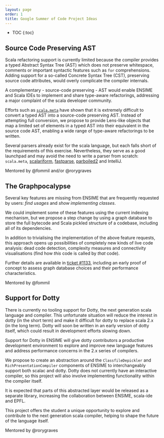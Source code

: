 ```yaml
---
layout: page
order: 1
title: Google Summer of Code Project Ideas
---
```


- TOC
{:toc}


## Source Code Preserving AST

Scala refactoring support is currently limited because the compiler provides a typed Abstract Syntax Tree (AST) which does not preserve whitespace, comments or important syntactic features such as `for` comprehensions. Adding support for a so-called Concrete Syntax Tree (CST), preserving source code attributes, would overly complicate the compiler internals.

A complementary - source-code preserving - AST would enable ENSIME and Scala IDEs to implement and share type-aware refactorings, addressing a major complaint of the scala developer community.

Efforts such as [`scala.meta`](http://scalameta.org) have shown that it is extremely difficult to convert a typed AST into a source-code preserving AST. Instead of attempting full conversion, we propose to provide Lens-like objects that map a limited set of elements in a typed AST into their equivalent in the source code AST, enabling a wide range of type-aware refactorings to be written.

Several parsers already exist for the scala language, but each falls short of the requirements of this exercise. Nevertheless, they serve as a good launchpad and may avoid the need to write a parser from scratch: `scala.meta`, [scalariform](https://github.com/scala-ide/scalariform), [fastparse](https://github.com/lihaoyi/fastparse/tree/master/scalaparse/shared/src/main/scala/scalaparse), [parboiled2](https://github.com/sirthias/parboiled2/tree/release-2.1/scalaParser/src) and IntelliJ.

Mentored by @fommil and/or @rorygraves


## The Graphpocalypse

Several key features are missing from ENSIME that are frequently requested by users: *find usages* and *show implementing classes*.

We could implement some of these features using the current indexing mechanism, but we propose a step change by using a graph database to store the full bytecode and Scala pickled structure of a codebase, including all of its dependencies.

In addition to trivialising the implementation of the above feature requests, this approach opens up possibilities of completely new kinds of live code analysis: dead code detection, complexity measures and connectivity visualisations (find how *this* code is called by *that* code).

Further details are available in [ticket #1133](https://github.com/ensime/ensime-server/issues/1133), including an early proof of concept to assess graph database choices and their performance characteristics.

Mentored by @fommil


## Support for Dotty

There is currently no tooling support for Dotty, the next generation scala language and compiler. This unfortunate situation will reduce the interest in dotty (in the short term) and make it difficult for dotty to replace scala 2.x (in the long term). Dotty will soon be written in an early version of dotty itself, which could result in development efforts slowing down.

Support for Dotty in ENSIME will give dotty contributors a productive development environment to explore and improve new language features and address performance concerns in the 2.x series of compilers.

We propose to create an abstraction around the `ClassfileDepickler` and `RichPresentationCompiler` components of ENSIME to interchangeably support both scalac and dotty. Dotty does not currently have an interactive compiler, so this project will also involve implementing functionality within the compiler itself.

It is expected that parts of this abstracted layer would be released as a separate library, increasing the collaboration between ENSIME, scala-ide and EPFL.

This project offers the student a unique opportunity to explore and contribute to the next generation scala compiler, helping to shape the future of the language itself.

Mentored by @rorygraves
